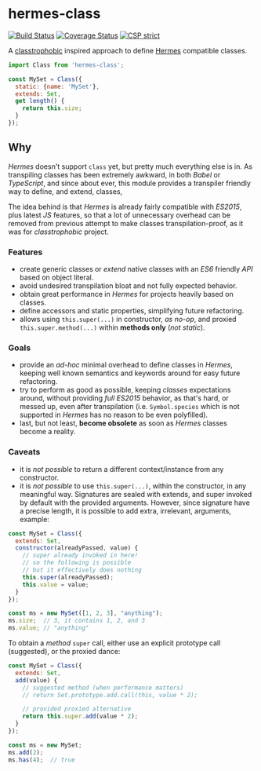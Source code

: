 # hermes-class

[![Build Status](https://travis-ci.com/WebReflection/hermes-class.svg?branch=main)](https://travis-ci.com/WebReflection/hermes-class) [![Coverage Status](https://coveralls.io/repos/github/WebReflection/hermes-class/badge.svg?branch=main)](https://coveralls.io/github/WebReflection/hermes-class?branch=main) [![CSP strict](https://webreflection.github.io/csp/strict.svg)](https://webreflection.github.io/csp/#-csp-strict)

A [classtrophobic](https://github.com/WebReflection/classtrophobic#readme) inspired approach to define [Hermes](https://github.com/facebook/hermes#readme) compatible classes.

```js
import Class from 'hermes-class';

const MySet = Class({
  static: {name: 'MySet'},
  extends: Set,
  get length() {
    return this.size;
  }
});
```

## Why

*Hermes* doesn't support `class` yet, but pretty much everything else is in. As transpiling classes has been extremely awkward, in both *Babel* or *TypeScript*, and since about ever, this module provides a transpiler friendly way to define, and extend, classes, 

The idea behind is that *Hermes* is already fairly compatible with *ES2015*, plus latest *JS* features, so that a lot of unnecessary overhead can be removed from previous attempt to make classes transpilation-proof, as it was for *classtrophobic* project.

### Features

  * create generic classes or *extend* native classes with an *ES6* friendly *API* based on object literal.
  * avoid undesired transpilation bloat and not fully expected behavior.
  * obtain great performance in *Hermes* for projects heavily based on classes.
  * define accessors and static properties, simplifying future refactoring.
  * allows using `this.super(...)` in constructor, *as no-op*, and proxied `this.super.method(...)` within **methods only** (*not static*).

### Goals

  * provide an *ad-hoc* minimal overhead to define classes in *Hermes*, keeping well known semantics and keywords around for easy future refactoring.
  * try to perform as good as possible, keeping *classes* expectations around, without providing *full ES2015* behavior, as that's hard, or messed up, even after transpilation (i.e. `Symbol.species` which is not supported in *Hermes* has no reason to be even polyfilled).
  * last, but not least, **become obsolete** as soon as *Hermes* classes become a reality.

### Caveats

  * it is *not possible* to return a different context/instance from any constructor.
  * it is *not possible* to use `this.super(...)`, within the constructor, in any meaningful way. Signatures are sealed with extends, and super invoked by default with the provided arguments. However, since signature have a precise length, it is possible to add extra, irrelevant, arguments, example:

```js
const MySet = Class({
  extends: Set,
  constructor(alreadyPassed, value) {
    // super already invoked in here!
    // so the following is possible
    // but it effectively does nothing
    this.super(alreadyPassed);
    this.value = value;
  }
});

const ms = new MySet([1, 2, 3], "anything");
ms.size;  // 3, it contains 1, 2, and 3
ms.value; // "anything"
```

To obtain a *method* `super` call, either use an explicit prototype call (suggested), or the proxied dance:

```js
const MySet = Class({
  extends: Set,
  add(value) {
    // suggested method (when performance matters)
    // return Set.prototype.add.call(this, value * 2);

    // provided proxied alternative
    return this.super.add(value * 2);
  }
});

const ms = new MySet;
ms.add(2);
ms.has(4);  // true
```
